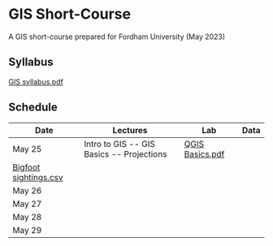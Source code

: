 # GIS Short-Course
A GIS short-course prepared for Fordham University (May 2023)

## Syllabus
[GIS syllabus.pdf](https://github.com/annathonis/annathonis.github.io/files/11434560/GIS.syllabus.pdf)

## Schedule

| Date | Lectures | Lab | Data
| --- | --- | --- | --- |
| May 25 | Intro to GIS -- GIS Basics -- Projections | [QGIS Basics.pdf](https://github.com/annathonis/annathonis.github.io/files/11550617/QGIS.Basics.pdf)
 | [Bigfoot sightings.csv](https://github.com/annathonis/annathonis.github.io/files/11550622/Bigfoot.sightings.csv) |
| May 26 |  |  |  |
| May 27 |  |  |  |
| May 28 |  |  |  |
| May 29 |  |  |  |
